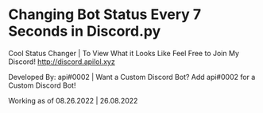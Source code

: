 # Changing Bot Status Every 7 Seconds in Discord.py
Cool Status Changer | To View What it Looks Like Feel Free to Join My Discord! http://discord.apilol.xyz

Developed By: api#0002 | Want a Custom Discord Bot? Add api#0002 for a Custom Discord Bot!

Working as of 08.26.2022 | 26.08.2022
